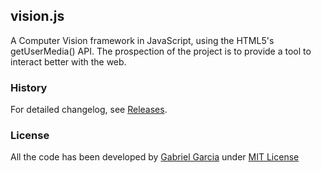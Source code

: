 ## vision.js

A Computer Vision framework in JavaScript, using the HTML5's getUserMedia() API. The prospection of the project is to provide a tool to interact better with the web.

### History

For detailed changelog, see [Releases](https://github.com/gabrielgfa/vision.js/releases).

### License

All the code has been developed by [Gabriel Garcia](https://www.github.com/gabrielgfa) under [MIT License](http://gabrielgfa.mit-license.org/)
